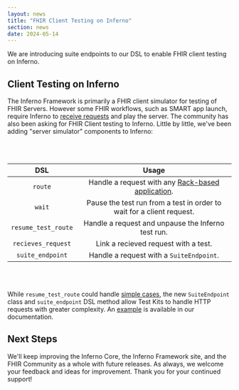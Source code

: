 ```yaml
---
layout: news
title: "FHIR Client Testing on Inferno"
section: news
date: 2024-05-14
---
```


We are introducing suite endpoints to our DSL to enable FHIR client testing on Inferno.

<!-- break -->

## Client Testing on Inferno

The Inferno Framework is primarily a FHIR client simulator for testing of FHIR Servers.
However some FHIR workflows, such as SMART app launch, require Inferno to
[receive requests](https://inferno-framework.github.io/docs/advanced-test-features/waiting-for-requests.html)
and play the server. The community has also been asking for FHIR Client testing to Inferno.
Little by little, we've been adding "server simulator" components to Inferno:

<br/>
<br/>

| DSL                 | Usage                   |
|:-------------------:|:-----------------------:|
| `route`             | Handle a request with any [Rack-based application](https://github.com/rack/rack). |
| `wait`              | Pause the test run from a test in order to wait for a client request. |
| `resume_test_route` | Handle a request and unpause the Inferno test run. |
| `recieves_request`  | Link a recieved request with a test. |
| `suite_endpoint`    | Handle a request with a `SuiteEndpoint`. |

<br/>
<br/>

While `resume_test_route` could handle
[simple cases](https://inferno-framework.github.io/inferno-core/docs/Inferno/DSL/Runnable.html#resume_test_route-instance_method),
the new `SuiteEndpoint` class and `suite_endpoint` DSL method allow Test Kits to handle
HTTP requests with greater complexity. An
[example](https://inferno-framework.github.io/inferno-core/docs/Inferno/DSL/Runnable.html#suite_endpoint-instance_method)
is available in our documentation.


## Next Steps

We'll keep improving the Inferno Core, the Inferno Framework site, and the FHIR Community
as a whole with future releases. As always, we welcome your feedback and ideas for improvement.
Thank you for your continued support!
